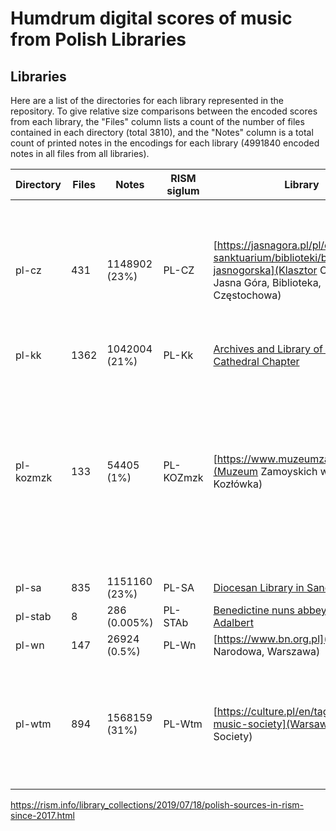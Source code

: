 # Humdrum digital scores of music from Polish Libraries #


## Libraries ##

Here are a list of the directories for each library represented in
the repository.  To give relative size comparisons between the
encoded scores from each library, the "Files" column lists a count
of the number of files contained in each directory (total 3810),
and the "Notes" column is a total count of printed notes in the
encodings for each library (4991840 encoded notes in all files from
all libraries).

| Directory	| Files	| Notes	| RISM siglum	| Library		| Description	|
| -------------	| -----	| -----	| -------------	| ---------------------	| -------------	|
| pl-cz	| 431	| 1148902 (23%)	| PL-CZ		| [https://jasnagora.pl/pl/o-sanktuarium/biblioteki/biblioteka-jasnogorska](Klasztor OO. Paulinów Jasna Góra, Biblioteka, Częstochowa)		| collection of manuscripts from Częstochowa described in Paweł Podejko’s thematic catalogue ([PodejkoK 1992](https://www.google.com/books/edition/Katalog_tematyczny_r%C4%99kopis%C3%B3w_i_druk%C3%B3w/Wc7_HAAACAAJ?hl=en)) |
| pl-kk	| 1362	| 1042004 (21%)	| PL-Kk		| [Archives and Library of Cracow Cathedral Chapter](http://akkk.com.pl)		|	|
| pl-kozmzk	| 133	| 54405 (1%)	| PL-KOZmzk	| [https://www.muzeumzamoyskich.pl](Muzeum Zamoyskich w Kozłówce, Kozłówka)		| A late-baroque aristogratic residence, a former seat of the aristocratic families of Bieliński and Zamoyski, now one of the best-preserved palace complexes in Europe. 	|
| pl-sa	| 835	| 1151160 (23%)	| PL-SA		| [Diocesan Library in Sandomierz](http://www.bdsandomierz.pl)		|	|
| pl-stab	| 8	| 286 (0.005%)	| PL-STAb	| [Benedictine nuns abbey of St. Adalbert](http://www.benedyktynki.eu)|	|
| pl-wn	| 147	| 26924 (0.5%)	| PL-Wn		| [https://www.bn.org.pl](Biblioteka Narodowa, Warszawa)		|	|
| pl-wtm	| 894	| 1568159 (31%)	| PL-Wtm	| [https://culture.pl/en/tag/warsaw-music-society](Warsaw Music Society)		| 19th-century Polish music history with autograph manuscripts by Dobrzyński and Moniuszko	|

https://rism.info/library_collections/2019/07/18/polish-sources-in-rism-since-2017.html


